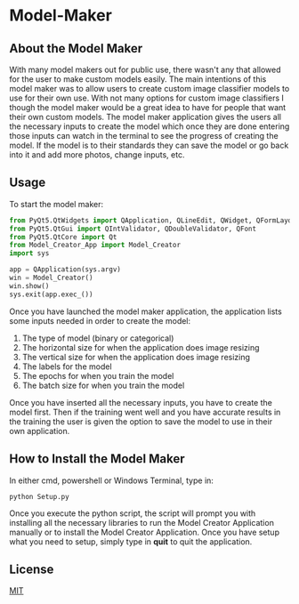 # Model-Maker

## About the Model Maker

With many model makers out for public use, there wasn't any that allowed for the user to make custom models easily. The main intentions of this model maker was to allow users to create custom image classifier models to use for their own use. With not many options for custom image classifiers I though the model maker would be a great idea to have for people that want their own custom models. The model maker application gives the users all the necessary inputs to create the model which once they are done entering those inputs can watch in the terminal to see the progress of creating the model. If the model is to their standards they can save the model or go back into it and add more photos, change inputs, etc.

## Usage

To start the model maker:
```Python
from PyQt5.QtWidgets import QApplication, QLineEdit, QWidget, QFormLayout, QPushButton, QComboBox, QTextEdit
from PyQt5.QtGui import QIntValidator, QDoubleValidator, QFont
from PyQt5.QtCore import Qt
from Model_Creator_App import Model_Creator
import sys

app = QApplication(sys.argv)
win = Model_Creator()
win.show()
sys.exit(app.exec_())
```

Once you have launched the model maker application, the application lists some inputs needed in order to create the model:

1. The type of model (binary or categorical)
2. The horizontal size for when the application does image resizing
3. The vertical size for when the application does image resizing
4. The labels for the model
5. The epochs for when you train the model
6. The batch size for when you train the model

Once you have inserted all the necessary inputs, you have to create the model first. Then if the training went well and you have accurate results in the training the user is given the option to save the model to use in their own application.

## How to Install the Model Maker

In either cmd, powershell or Windows Terminal, type in:

```shell, sh, zsh, bash 
python Setup.py
```

Once you execute the python script, the script will prompt you with installing all the necessary libraries to run the Model Creator Application manually or to install the Model Creator Application. Once you have setup what you need to setup, simply type in **quit** to quit the application.

## License
[MIT](https://choosealicense.com/licenses/mit/)